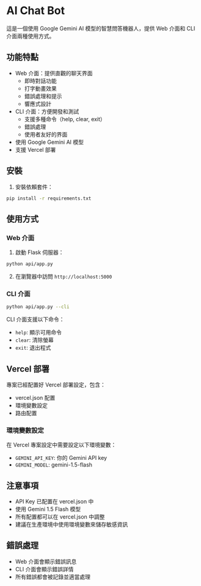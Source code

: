 # AI Chat Bot

這是一個使用 Google Gemini AI 模型的智慧問答機器人，提供 Web 介面和 CLI 介面兩種使用方式。

## 功能特點

- Web 介面：提供直觀的聊天界面
  - 即時對話功能
  - 打字動畫效果
  - 錯誤處理和提示
  - 響應式設計
- CLI 介面：方便開發和測試
  - 支援多種命令（help, clear, exit）
  - 錯誤處理
  - 使用者友好的界面
- 使用 Google Gemini AI 模型
- 支援 Vercel 部署

## 安裝

1. 安裝依賴套件：
```bash
pip install -r requirements.txt
```

## 使用方式

### Web 介面
1. 啟動 Flask 伺服器：
```bash
python api/app.py
```
2. 在瀏覽器中訪問 `http://localhost:5000`

### CLI 介面
```bash
python api/app.py --cli
```

CLI 介面支援以下命令：
- `help`: 顯示可用命令
- `clear`: 清除螢幕
- `exit`: 退出程式

## Vercel 部署

專案已經配置好 Vercel 部署設定，包含：
- vercel.json 配置
- 環境變數設定
- 路由配置

### 環境變數設定
在 Vercel 專案設定中需要設定以下環境變數：
- `GEMINI_API_KEY`: 你的 Gemini API key
- `GEMINI_MODEL`: gemini-1.5-flash

## 注意事項

- API Key 已配置在 vercel.json 中
- 使用 Gemini 1.5 Flash 模型
- 所有配置都可以在 vercel.json 中調整
- 建議在生產環境中使用環境變數來儲存敏感資訊

## 錯誤處理

- Web 介面會顯示錯誤訊息
- CLI 介面會顯示錯誤詳情
- 所有錯誤都會被記錄並適當處理 